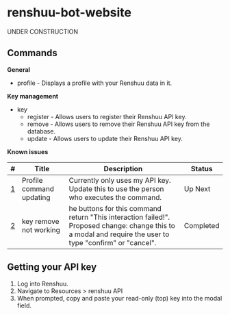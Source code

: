# renshuu-bot-website

UNDER CONSTRUCTION

## Commands

**General**

- profile - Displays a profile with your Renshuu data in it.

**Key management**

- key
  - register - Allows users to register their Renshuu API key.
  - remove - Allows users to remove their Renshuu API key from the database.
  - update - Allows users to update their Renshuu API key.

**Known issues**

| # | Title | Description | Status |
| --- | --- | --- | --- |
| [1](https://github.com/Screemm/Renshuu/issues/1) | Profile command updating | Currently only uses my API key. Update this to use the person who executes the command. | Up Next |
| [2](https://github.com/Screemm/Renshuu/issues/2) | key remove not working | he buttons for this command return "This interaction failed!". Proposed change: change this to a modal and require the user to type "confirm" or "cancel". | Completed |

## Getting your API key

1. Log into Renshuu.
2. Navigate to Resources > renshuu API
3. When prompted, copy and paste your read-only (top) key into the modal field.
